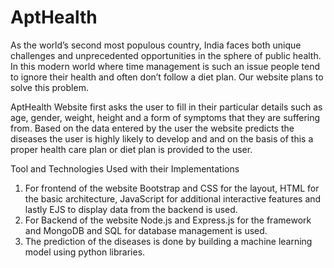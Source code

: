 # AptHealth


As the world’s second most populous country, India faces both unique challenges and unprecedented opportunities in the sphere of public health. In this modern world where time management is such an issue people tend to ignore their health and often don’t follow a diet plan. Our website plans to solve this problem.


AptHealth Website first asks the user to fill in their particular details such as age, gender, weight, height and a form of symptoms that they are suffering from. Based on the data entered by the user the website predicts the diseases the user is highly likely to develop and and on the basis of this a proper health care plan or diet plan is provided to the user.

Tool and Technologies Used with their Implementations
1)	For frontend of the website Bootstrap and CSS for the layout, HTML for the basic architecture, JavaScript for additional interactive features and lastly EJS to display data from the backend is used.
2)	For Backend of the website Node.js and Express.js for the framework and MongoDB and SQL for database management is used.
3)	The prediction of the diseases is done by building a machine learning model using python libraries.
